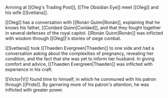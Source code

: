 Arriving at [[Oleg's Trading Post]], [[The Obsidian Eye]] meet [[Oleg]] and his wife [[Svetlana]].

[[Oleg]] has a conversation with [[Ronán Quinn|Ronán]], explaining that he knows his father, [[Conláed Quinn|Conláed]], and that they fought together in several defenses of the royal capitol. [[Ronán Quinn|Ronán]] was inflicted with wisdom through [[Oleg]]'s stories of siege combat.

[[Svetlana]] took [[Thaeden Evergreen|Thaeden]] to one side and had a conversation asking about the complexities of pregnancy, revealing her condition, and the fact that she was yet to inform her husband. In giving comfort and advice, [[Thaeden Evergreen|Thaeden]] was inflicted with experience in his craft.

[[Victor|V]] found time to himself, in which he communed with his patron through [[Pride]]. By garnering more of his patron's attention, he was inflicted with greater power.